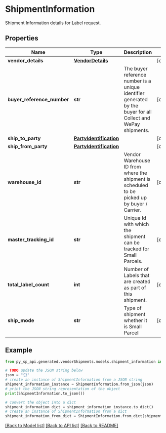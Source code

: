 # ShipmentInformation

Shipment Information details for Label request.

## Properties

Name | Type | Description | Notes
------------ | ------------- | ------------- | -------------
**vendor_details** | [**VendorDetails**](VendorDetails.md) |  | [optional] 
**buyer_reference_number** | **str** | The buyer reference number is a unique identifier generated by the buyer for all Collect and WePay shipments. | [optional] 
**ship_to_party** | [**PartyIdentification**](PartyIdentification.md) |  | [optional] 
**ship_from_party** | [**PartyIdentification**](PartyIdentification.md) |  | [optional] 
**warehouse_id** | **str** | Vendor Warehouse ID from where the shipment is scheduled to be picked up by buyer / Carrier. | [optional] 
**master_tracking_id** | **str** | Unique Id with  which  the shipment can be tracked for Small Parcels. | [optional] 
**total_label_count** | **int** | Number of Labels that are created as part of this shipment. | [optional] 
**ship_mode** | **str** | Type of shipment whether it is Small Parcel | [optional] 

## Example

```python
from py_sp_api.generated.vendorShipments.models.shipment_information import ShipmentInformation

# TODO update the JSON string below
json = "{}"
# create an instance of ShipmentInformation from a JSON string
shipment_information_instance = ShipmentInformation.from_json(json)
# print the JSON string representation of the object
print(ShipmentInformation.to_json())

# convert the object into a dict
shipment_information_dict = shipment_information_instance.to_dict()
# create an instance of ShipmentInformation from a dict
shipment_information_from_dict = ShipmentInformation.from_dict(shipment_information_dict)
```
[[Back to Model list]](../README.md#documentation-for-models) [[Back to API list]](../README.md#documentation-for-api-endpoints) [[Back to README]](../README.md)


